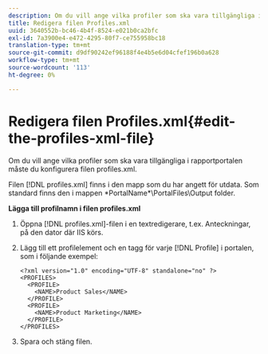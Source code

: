 ```yaml
---
description: Om du vill ange vilka profiler som ska vara tillgängliga i rapportportalen måste du konfigurera filen profiles.xml.
title: Redigera filen Profiles.xml
uuid: 3640552b-bc46-4b4f-8524-e021b0ca2bfc
exl-id: 7a3900e4-e472-4295-80f7-ce755958bc18
translation-type: tm+mt
source-git-commit: d9df90242ef96188f4e4b5e6d04cfef196b0a628
workflow-type: tm+mt
source-wordcount: '113'
ht-degree: 0%

---
```


# Redigera filen Profiles.xml{#edit-the-profiles-xml-file}

Om du vill ange vilka profiler som ska vara tillgängliga i rapportportalen måste du konfigurera filen profiles.xml.

Filen [!DNL profiles.xml] finns i den mapp som du har angett för utdata. Som standard finns den i mappen \*PortalName*\PortalFiles\Output folder.

**Lägga till profilnamn i filen profiles.xml**

1. Öppna [!DNL profiles.xml]-filen i en textredigerare, t.ex. Anteckningar, på den dator där IIS körs.
1. Lägg till ett profilelement och en tagg för varje [!DNL Profile] i portalen, som i följande exempel:

   ```
   <?xml version="1.0" encoding="UTF-8" standalone="no" ?>
   <PROFILES>
     <PROFILE>
       <NAME>Product Sales</NAME>
     </PROFILE>
     <PROFILE>
       <NAME>Product Marketing</NAME>
     </PROFILE>
   </PROFILES>
   ```

1. Spara och stäng filen.
